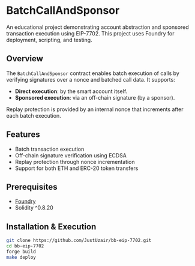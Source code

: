 # BatchCallAndSponsor

An educational project demonstrating account abstraction and sponsored transaction execution using EIP-7702. This project uses Foundry for deployment, scripting, and testing.

## Overview

The `BatchCallAndSponsor` contract enables batch execution of calls by verifying signatures over a nonce and batched call data. It supports:

- **Direct execution**: by the smart account itself.
- **Sponsored execution**: via an off-chain signature (by a sponsor).

Replay protection is provided by an internal nonce that increments after each batch execution.

## Features

- Batch transaction execution
- Off-chain signature verification using ECDSA
- Replay protection through nonce incrementation
- Support for both ETH and ERC-20 token transfers

## Prerequisites

- [Foundry](https://github.com/foundry-rs/foundry)
- Solidity ^0.8.20

## Installation & Execution

```bash
git clone https://github.com/JustUzair/bb-eip-7702.git
cd bb-eip-7702
forge build
make deploy
```
